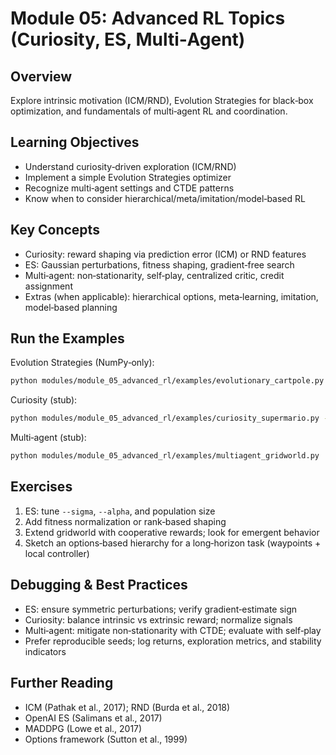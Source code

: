 # Module 05: Advanced RL Topics (Curiosity, ES, Multi‑Agent)

## Overview
Explore intrinsic motivation (ICM/RND), Evolution Strategies for black‑box optimization, and fundamentals of multi‑agent RL and coordination.

## Learning Objectives
- Understand curiosity‑driven exploration (ICM/RND)
- Implement a simple Evolution Strategies optimizer
- Recognize multi‑agent settings and CTDE patterns
- Know when to consider hierarchical/meta/imitation/model‑based RL

## Key Concepts
- Curiosity: reward shaping via prediction error (ICM) or RND features
- ES: Gaussian perturbations, fitness shaping, gradient‑free search
- Multi‑agent: non‑stationarity, self‑play, centralized critic, credit assignment
- Extras (when applicable): hierarchical options, meta‑learning, imitation, model‑based planning

## Run the Examples
Evolution Strategies (NumPy‑only):
```bash
python modules/module_05_advanced_rl/examples/evolutionary_cartpole.py --generations 5 --population 32 --seed 0
```

Curiosity (stub):
```bash
python modules/module_05_advanced_rl/examples/curiosity_supermario.py --env SuperMarioBros-1-1-v0
```

Multi‑agent (stub):
```bash
python modules/module_05_advanced_rl/examples/multiagent_gridworld.py
```

## Exercises
1) ES: tune `--sigma`, `--alpha`, and population size
2) Add fitness normalization or rank‑based shaping
3) Extend gridworld with cooperative rewards; look for emergent behavior
4) Sketch an options‑based hierarchy for a long‑horizon task (waypoints + local controller)

## Debugging & Best Practices
- ES: ensure symmetric perturbations; verify gradient‑estimate sign
- Curiosity: balance intrinsic vs extrinsic reward; normalize signals
- Multi‑agent: mitigate non‑stationarity with CTDE; evaluate with self‑play
- Prefer reproducible seeds; log returns, exploration metrics, and stability indicators

## Further Reading
- ICM (Pathak et al., 2017); RND (Burda et al., 2018)
- OpenAI ES (Salimans et al., 2017)
- MADDPG (Lowe et al., 2017)
- Options framework (Sutton et al., 1999)
